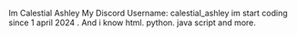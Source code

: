 Im Calestial Ashley 
My Discord Username: calestial_ashley
im start coding since 1 april 2024 . And i know html. python. java script and more.
